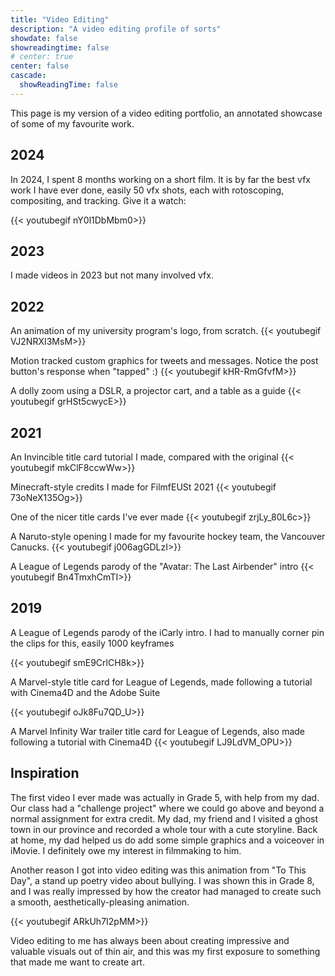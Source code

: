 ```yaml
---
title: "Video Editing"
description: "A video editing profile of sorts"
showdate: false
showreadingtime: false
# center: true
center: false
cascade:
  showReadingTime: false
---
```



This page is my version of a video editing portfolio, an annotated showcase of some of my favourite work.

## 2024
In 2024, I spent 8 months working on a short film. It is by far the best vfx work I have ever done, easily 50 vfx shots, each with rotoscoping, compositing, and tracking. Give it a watch:

{{< youtubegif nY0l1DbMbm0>}}

## 2023
I made videos in 2023 but not many involved vfx.

## 2022
An animation of my university program's logo, from scratch.
{{< youtubegif VJ2NRXI3MsM>}}

Motion tracked custom graphics for tweets and messages. Notice the post button's response when "tapped" :)
{{< youtubegif kHR-RmGfvfM>}}

A dolly zoom using a DSLR, a projector cart, and a table as a guide
{{< youtubegif grHSt5cwycE>}}

## 2021
An Invincible title card tutorial I made, compared with the original
{{< youtubegif mkClF8ccwWw>}}

Minecraft-style credits I made for FilmfEUSt 2021
{{< youtubegif 73oNeX135Og>}}


One of the nicer title cards I've ever made
{{< youtubegif zrjLy_80L6c>}}


A Naruto-style opening I made for my favourite hockey team, the Vancouver Canucks.
{{< youtubegif j006agGDLzI>}}

A League of Legends parody of the "Avatar: The Last Airbender" intro
{{< youtubegif Bn4TmxhCmTI>}}



## 2019
A League of Legends parody of the iCarly intro. I had to manually corner pin the clips for this, easily 1000 keyframes

{{< youtubegif smE9CrlCH8k>}}

A Marvel-style title card for League of Legends, made following a tutorial with Cinema4D and the Adobe Suite

{{< youtubegif oJk8Fu7QD_U>}}

A Marvel Infinity War trailer title card for League of Legends, also made following a tutorial with Cinema4D
{{< youtubegif LJ9LdVM_OPU>}}
## Inspiration

The first video I ever made was actually in Grade 5, with help from my dad. Our class had a "challenge project" where
we could go above and beyond a normal assignment for extra credit. My dad, my friend and I visited a ghost town
in our province and recorded a whole tour with a cute storyline. Back at home, my dad helped us do add some simple graphics
and a voiceover in iMovie. I definitely owe my interest in filmmaking to him.

Another reason I got into video editing was this animation from "To This Day", a stand up poetry video about bullying.
I was shown this in Grade 8, and I was really impressed by how the creator had managed to create such a smooth,
aesthetically-pleasing animation.

{{< youtubegif ARkUh7I2pMM>}}

Video editing to me has always been about creating impressive and valuable visuals
out of thin air, and this was my first exposure to something that made me want to create art.




